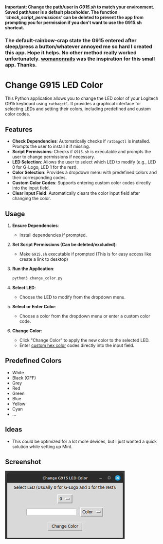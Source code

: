 #### Important: Change the path/user in ***G915.sh*** to match your environment. Saved path/user is a default placeholder. The function *'check_script_permissions'* can be deleted to prevent the app from prompting you for permission if you don't want to use the G915.sh shortcut.
### The default-rainbow-crap state the G915 entered after sleep/press a button/whatever annoyed me so hard I created this app. Hope it helps. No other method really worked unfortunately. [womanonrails](https://womanonrails.com/logitech-g915-tkl) was the inspiration for this small app. Thanks.

# Change G915 LED Color

This Python application allows you to change the LED color of your Logitech G915 keyboard using `ratbagctl`. It provides a graphical interface for selecting LEDs and setting their colors, including predefined and custom color codes.

## Features

- **Check Dependencies**: Automatically checks if `ratbagctl` is installed. Prompts the user to install it if missing.
- **Script Permissions**: Checks if `G915.sh` is executable and prompts the user to change permissions if necessary.
- **LED Selection**: Allows the user to select which LED to modify (e.g., LED 0 for G-Logo, LED 1 for the rest).
- **Color Selection**: Provides a dropdown menu with predefined colors and their corresponding codes.
- **Custom Color Codes**: Supports entering custom color codes directly into the input field.
- **Clear Input Field**: Automatically clears the color input field after changing the color.

## Usage

1. **Ensure Dependencies**:
    - Install dependencies if prompted.
    
2. **Set Script Permissions (Can be deleted/excluded)**:
    - Make `G915.sh` executable if prompted (This is for easy access like create a link to desktop)

3. **Run the Application**:
    ```bash
    python3 change_color.py
    ```

4. **Select LED**:
    - Choose the LED to modify from the dropdown menu.

5. **Select or Enter Color**:
    - Choose a color from the dropdown menu or enter a custom color code.

6. **Change Color**:
    - Click "Change Color" to apply the new color to the selected LED.
    - Enter [custom hex color](https://www.rapidtables.com/web/color/RGB_Color.html) codes directly into the input field.


## Predefined Colors

- White
- Black (OFF)
- Grey
- Red
- Green
- Blue
- Yellow
- Cyan
- ...

## Ideas
- This could be optimized for a lot more devices, but I just wanted a quick solution while setting up Mint.

## Screenshot

![Image](2024-06-12_00-25.png)
